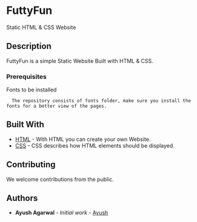 # FuttyFun
Static HTML &amp; CSS Website

## Description

FuttyFun is a simple Static Website Built with HTML & CSS.

### Prerequisites

Fonts to be installed
```
  The repository consists of fonts folder, make sure you install the fonts for a better view of the pages.
```

## Built With

* [HTML](http://www.dropwizard.io/1.0.2/docs/) - With HTML you can create your own Website.
* [CSS](https://www.w3schools.com/css/) - CSS describes how HTML elements should be displayed.

## Contributing

We welcome contributions from the public.

## Authors

* **Ayush Agarwal** - *Initial work* - [Ayush](https://github.com/ayushagarwalk)
